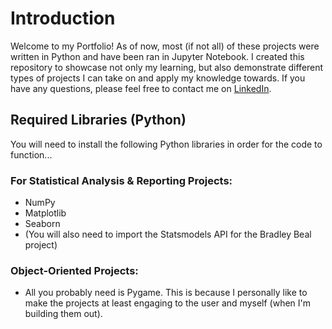 # Introduction
Welcome to my Portfolio! As of now, most (if not all) of these projects were written in Python and have been ran in Jupyter Notebook.
I created this repository to showcase not only my learning, but also demonstrate different types of projects I can take on and apply my knowledge towards.
If you have any questions, please feel free to contact me on [LinkedIn](https://www.linkedin.com/in/brian-unanan-167998204/).

## Required Libraries (Python)
You will need to install the following Python libraries in order for the code to function...

### For Statistical Analysis & Reporting Projects: 
- NumPy
- Matplotlib
- Seaborn
- (You will also need to import the Statsmodels API for the Bradley Beal project)

### Object-Oriented Projects:
- All you probably need is Pygame. This is because I personally like to make the projects at least engaging to the user and myself (when I'm building them out).
